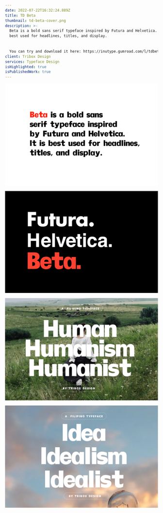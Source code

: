 ```yaml
---
date: 2022-07-22T16:32:24.889Z
title: TD Beta
thumbnail: td-beta-cover.png
description: >-
  Beta is a bold sans serif typeface inspired by Futura and Helvetica. It is
  best used for headlines, titles, and display.


  You can try and download it here: https://inutype.gumroad.com/l/tdbeta
client: Tribox Design
services: Typeface Design
isHighlighted: true
isPublishedWork: true
---
```

![](td-beta-2.png)

![](td-beta-3.png)

![](td-beta-4-.jpg)

![](td-beta-5.png)